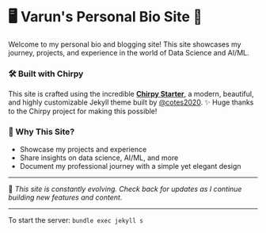 # 🖥️ Varun's Personal Bio Site 🚀
Welcome to my personal bio and blogging site! This site showcases my journey, projects, and experience in the world of Data Science and AI/ML.

### 🛠️ Built with Chirpy
This site is crafted using the incredible **[Chirpy Starter](https://github.com/cotes2020/chirpy-starter)**, a modern, beautiful, and highly customizable Jekyll theme built by [@cotes2020](https://github.com/cotes2020).
✨ Huge thanks to the Chirpy project for making this possible!

### 🎯 Why This Site?
- Showcase my projects and experience
- Share insights on data science, AI/ML, and more
- Document my professional journey with a simple yet elegant design

---

🚧 *This site is constantly evolving. Check back for updates as I continue building new features and content.*

---
To start the server:
`bundle exec jekyll s`
